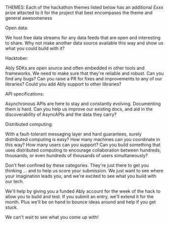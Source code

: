 THEMES:
Each of the hackathon themes listed below has an additional £xxx prize attacted to it for the project that best encompases the theme and general awesomeness

Open data:

We host free data streams for any data feeds that are open and interesting to share. Why not make another data source available this way and show us what you could build with it?

Hacktober:

Ably SDKs are open source and often embedded in other tools and frameworks. We need to make sure that they're reliable and robust. Can you find any bugs? Can you raise a PR for fixes and improvements to any of our libraries? Could you add Ably support to other libraries?

API specifications:

Asynchronous APIs are here to stay and constantly evolving. Documenting them is hard. Can you help us improve our existing docs, and aid in the discoverability of AsyncAPIs and the data they carry?

Distributed computing:

With a fault-tolerant messaging layer and hard guarantees, surely distributed computing is easy? How many machines can you coordinate in this way? How many users can you support? Can you build something that uses distributed computing to encourage collaboration between hundreds, thousands, or even hundreds of thousands of users simultaneously?

Don't feel confined by these categories. They're just there to get you thinking ... and to help us score your submission. We just want to see where your imagination leads you, and we're excited to see what you build with our tech.

We'll help by giving you a funded Ably account for the week of the hack to allow you to build and test. If you submit an entry, we'll extend it for the month. Plus we'll be on hand to bounce ideas around and help if you get stuck.

We can't wait to see what you come up with!
